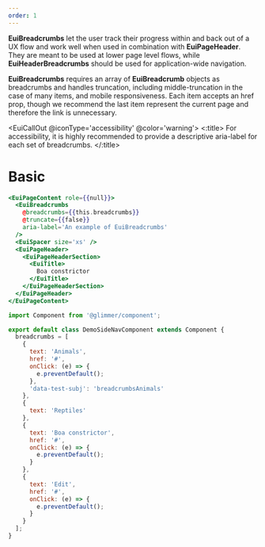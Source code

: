 ```yaml
---
order: 1
---
```


<EuiText>
	<p>
		<strong>EuiBreadcrumbs</strong> let the user track their progress within and back out of a UX flow and work well when used in combination with <strong>EuiPageHeader</strong>. They are meant to be used at lower page level flows, while <strong>EuiHeaderBreadcrumbs</strong> should be used for application-wide navigation.
  </p>

  <p>
  <strong>EuiBreadcrumbs</strong> requires an array of <strong>EuiBreadcrumb</strong> objects as <EuiCode>breadcrumbs</EuiCode> and handles truncation, including middle-truncation in the case of many items, and mobile responsiveness. Each item accepts an <EuiCode>href</EuiCode> prop, though we recommend the last item represent the current page and therefore the link is unnecessary.
  </p>

</EuiText>
<EuiSpacer/>

<EuiCallOut @iconType='accessibility' @color='warning'>
  <:title>
    For accessibility, it is highly recommended to provide a descriptive
    <EuiCode>aria-label</EuiCode>
    for each set of breadcrumbs.
  </:title>
</EuiCallOut>

# Basic

```hbs template
<EuiPageContent role={{null}}>
  <EuiBreadcrumbs
    @breadcrumbs={{this.breadcrumbs}}
    @truncate={{false}}
    aria-label='An example of EuiBreadcrumbs'
  />
  <EuiSpacer size='xs' />
  <EuiPageHeader>
    <EuiPageHeaderSection>
      <EuiTitle>
        Boa constrictor
      </EuiTitle>
    </EuiPageHeaderSection>
  </EuiPageHeader>
</EuiPageContent>
```

```js component
import Component from '@glimmer/component';

export default class DemoSideNavComponent extends Component {
  breadcrumbs = [
    {
      text: 'Animals',
      href: '#',
      onClick: (e) => {
        e.preventDefault();
      },
      'data-test-subj': 'breadcrumbsAnimals'
    },
    {
      text: 'Reptiles'
    },
    {
      text: 'Boa constrictor',
      href: '#',
      onClick: (e) => {
        e.preventDefault();
      }
    },
    {
      text: 'Edit',
      href: '#',
      onClick: (e) => {
        e.preventDefault();
      }
    }
  ];
}
```
